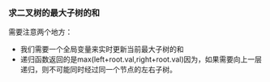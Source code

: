 ### 求二叉树的最大子树的和
需要注意两个地方：  
- 我们需要一个全局变量来实时更新当前最大子树的和  
- 递归函数返回的是max(left+root.val,right+root.val)因为，如果需要向上一层递归，则不可能同时经过同一个节点的左右子树。